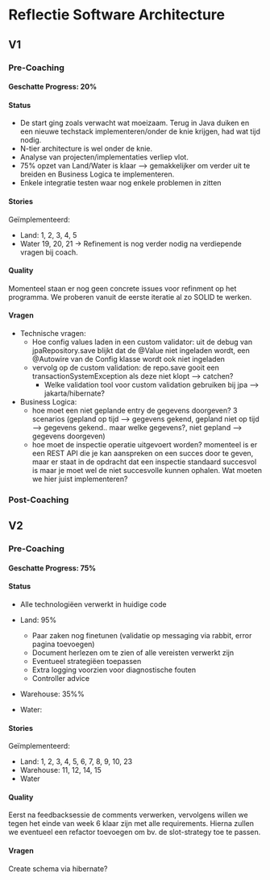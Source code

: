 # Reflectie Software Architecture

## V1

### Pre-Coaching

#### Geschatte Progress: 20%

#### Status
- De start ging zoals verwacht wat moeizaam. Terug in Java duiken en een nieuwe techstack implementeren/onder de knie krijgen, had wat tijd nodig.
- N-tier architecture is wel onder de knie.
- Analyse van projecten/implementaties verliep vlot.
- 75% opzet van Land/Water is klaar --> gemakkelijker om verder uit te breiden en Business Logica te implementeren.
- Enkele integratie testen waar nog enkele problemen in zitten

#### Stories
Geïmplementeerd:
- Land: 1, 2, 3, 4, 5
- Water 19, 20, 21
-> Refinement is nog verder nodig na verdiepende vragen bij coach.


#### Quality
Momenteel staan er nog geen concrete issues voor refinment op het programma. We proberen vanuit de eerste iteratie al zo SOLID te werken.

#### Vragen

- Technische vragen:
  - Hoe config values laden in een custom validator: uit de debug van jpaRepository.save blijkt dat de @Value niet ingeladen wordt, een @Autowire van de Config klasse wordt ook niet ingeladen
  - vervolg op de custom validation: de repo.save gooit een transactionSystemException als deze niet klopt —> catchen? 
    - Welke validation tool voor custom validation gebruiken bij jpa --> jakarta/hibernate?
- Business Logica:
  - hoe moet een niet geplande entry de gegevens doorgeven? 3 scenarios (gepland op tijd —> gegevens gekend, gepland niet op tijd —> gegevens gekend.. maar welke gegevens?, niet gepland —> gegevens doorgeven)
  - hoe moet de inspectie operatie uitgevoert worden? momenteel is er een REST API die je kan aanspreken on een succes door te geven, maar er staat in de opdracht dat een inspectie standaard succesvol is maar je moet wel de niet succesvolle kunnen ophalen. Wat moeten we hier juist implementeren?


### Post-Coaching

## V2

### Pre-Coaching

#### Geschatte Progress: 75%

#### Status
- Alle technologiëen verwerkt in huidige code
- Land: 95%
  - Paar zaken nog finetunen (validatie op messaging via rabbit, error pagina toevoegen)
  - Document herlezen om te zien of alle vereisten verwerkt zijn
  - Eventueel strategiëen toepassen
  - Extra logging voorzien voor diagnostische fouten
  - Controller advice

- Warehouse: 35%%
  
- Water: 

#### Stories
Geïmplementeerd:
  - Land: 1, 2, 3, 4, 5, 6, 7, 8, 9, 10, 23
  - Warehouse: 11, 12, 14, 15
  - Water

#### Quality
Eerst na feedbacksessie de comments verwerken, vervolgens willen we tegen het einde van week 6 klaar zijn met alle requirements.
Hierna zullen we eventueel een refactor toevoegen om bv. de slot-strategy toe te passen.

#### Vragen
Create schema via hibernate? 